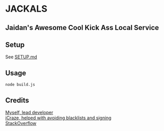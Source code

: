 # JACKALS
## Jaidan's Awesome Cool Kick Ass Local Service

## Setup
See [SETUP.md](SETUP.md)

## Usage
`node build.js`

## Credits
[Myself, lead developer](https://github.com/ja1dan)  
[iCraze, helped with avoiding blacklists and signing](https://github.com/iCrazeiOS)  
[StackOverflow](https://stackoverflow.com)  
